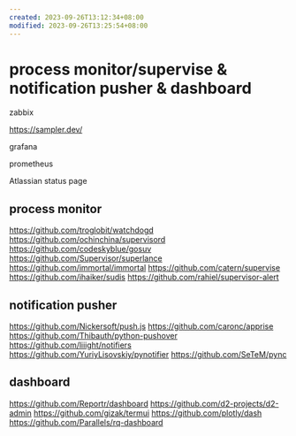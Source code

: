 ```yaml
---
created: 2023-09-26T13:12:34+08:00
modified: 2023-09-26T13:25:54+08:00
---
```


# process monitor/supervise & notification pusher & dashboard

zabbix

https://sampler.dev/

grafana

prometheus

Atlassian status page

## process monitor

https://github.com/troglobit/watchdogd
https://github.com/ochinchina/supervisord
https://github.com/codeskyblue/gosuv
https://github.com/Supervisor/superlance
https://github.com/immortal/immortal
https://github.com/catern/supervise
https://github.com/ihaiker/sudis
https://github.com/rahiel/supervisor-alert

## notification pusher

https://github.com/Nickersoft/push.js
https://github.com/caronc/apprise
https://github.com/Thibauth/python-pushover
https://github.com/liiight/notifiers
https://github.com/YuriyLisovskiy/pynotifier
https://github.com/SeTeM/pync

## dashboard

https://github.com/Reportr/dashboard
https://github.com/d2-projects/d2-admin
https://github.com/gizak/termui
https://github.com/plotly/dash
https://github.com/Parallels/rq-dashboard
